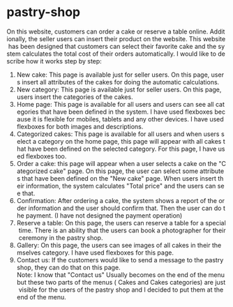 # pastry-shop

On this website, customers can order a cake or reserve a table online. Additionally, the seller users can insert their product on the website. This website has been designed that customers can select their favorite cake and the system calculates the total cost of their orders automatically. I would like to describe how it works step by step:

1. New cake: This page is available just for seller users. On this page, users insert all attributes of the cakes for doing the automatic calculations.
2. New category: This page is available just for seller users. On this page, users insert the categories of the cakes.
3. Home page: This page is available for all users and users can see all categories that have been defined in the system. I have used flexboxes because it is flexible for mobiles, tablets and any other devices. I have used flexboxes for both images and descriptions.
4. Categorized cakes: This page is available for all users and when users select a category on the home page, this page will appear with all cakes that have been defined on the selected category. For this page, I have used flexboxes too.
5. Order a cake: this page will appear when a user selects a cake on the "Categorized cake" page. On this page, the user can select some attributes that have been defined on the "New cake" page. When users insert their information, the system calculates "Total price" and the users can see that.
6. Confirmation: After ordering a cake, the system shows a report of the order information and the user should confirm that. Then the user can do the payment. (I have not designed the payment operation)
7. Reserve a table: On this page, the users can reserve a table for a special time. There is an ability that the users can book a photographer for their ceremony in the pastry shop.
8. Gallery: On this page, the users can see images of all cakes in their themselves category. I have used flexboxes for this page.
9. Contact us: If the customers would like to send a message to the pastry shop, they can do that on this page.
 
Note: I know that "Contact us" Usually becomes on the end of the menu but these two parts of the menus ( Cakes and Cakes categories) are just visible for the users of the pastry shop and I decided to put them at the end of the menu.
